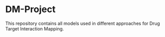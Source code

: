 # DM-Project
This repository contains all models used in different approaches for Drug Target Interaction Mapping.
